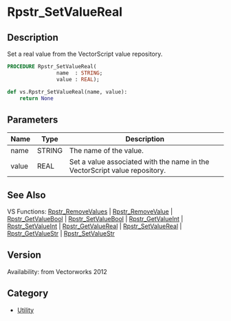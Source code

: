 # Rpstr_SetValueReal

## Description
Set a real value from the VectorScript value repository.

```pascal
PROCEDURE Rpstr_SetValueReal(
				name  : STRING;
				value : REAL);
```

```python
def vs.Rpstr_SetValueReal(name, value):
    return None
```

## Parameters
|Name|Type|Description|
|---|---|---|
|name|STRING|The name of the value.|
|value|REAL|Set a value associated with the name in the VectorScript value repository.|

## See Also
VS Functions:
[Rpstr_RemoveValues](Rpstr_RemoveValues.md) 
| [Rpstr_RemoveValue](Rpstr_RemoveValue.md) 
| [Rpstr_GetValueBool](Rpstr_GetValueBool.md) 
| [Rpstr_SetValueBool](Rpstr_SetValueBool.md) 
| [Rpstr_GetValueInt](Rpstr_GetValueInt.md) 
| [Rpstr_SetValueInt](Rpstr_SetValueInt.md) 
| [Rpstr_GetValueReal](Rpstr_GetValueReal.md) 
| [Rpstr_SetValueReal](Rpstr_SetValueReal.md) 
| [Rpstr_GetValueStr](Rpstr_GetValueStr.md) 
| [Rpstr_SetValueStr](Rpstr_SetValueStr.md)

## Version
Availability: from Vectorworks 2012

## Category
* [Utility](../Categories/Utility.md)
